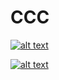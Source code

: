 # CCC
[![alt text
](http://crosscitychurch.org/wp-content/uploads/2021/02/Sharing-the-Good-News-Workshop_Banner-960x350.png
"Sharing The Good News Workshop")
](https://www.youtube.com/watch?v=q_-vpXiNkmg&feature=youtu.be)

[![alt text
](http://crosscitychurch.org/wp-content/uploads/2021/02/Sharing-the-Good-News-Workshop_Banner-960x350.png
"Sharing the Good News Workshop")
](http://crosscitychurch.org/)
